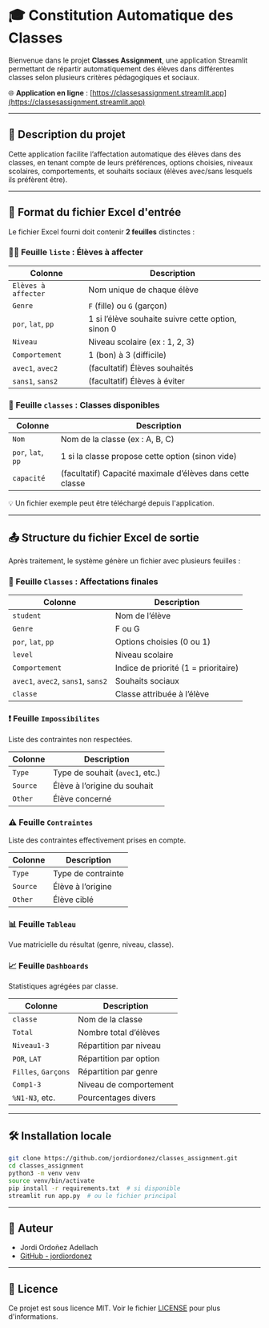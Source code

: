 # 🎓 Constitution Automatique des Classes

Bienvenue dans le projet **Classes Assignment**, une application Streamlit permettant de répartir automatiquement des élèves dans différentes classes selon plusieurs critères pédagogiques et sociaux.

🌐 **Application en ligne** : [https://classesassignment.streamlit.app](https://classesassignment.streamlit.app)

---

## 📝 Description du projet

Cette application facilite l’affectation automatique des élèves dans des classes, en tenant compte de leurs préférences, options choisies, niveaux scolaires, comportements, et souhaits sociaux (élèves avec/sans lesquels ils préfèrent être).

---

## 📄 Format du fichier Excel d'entrée

Le fichier Excel fourni doit contenir **2 feuilles** distinctes :

### 🧑‍🎓 Feuille `liste` : Élèves à affecter

| Colonne           | Description                                                        |
|-------------------|--------------------------------------------------------------------|
| `Elèves à affecter` | Nom unique de chaque élève                                       |
| `Genre`           | `F` (fille) ou `G` (garçon)                                        |
| `por`, `lat`, `pp` | 1 si l’élève souhaite suivre cette option, sinon 0               |
| `Niveau`          | Niveau scolaire (ex : 1, 2, 3)                                     |
| `Comportement`    | 1 (bon) à 3 (difficile)                                            |
| `avec1`, `avec2`  | (facultatif) Élèves souhaités                                     |
| `sans1`, `sans2`  | (facultatif) Élèves à éviter                                      |

### 🏫 Feuille `classes` : Classes disponibles

| Colonne    | Description                                                            |
|------------|------------------------------------------------------------------------|
| `Nom`      | Nom de la classe (ex : A, B, C)                                        |
| `por`, `lat`, `pp` | 1 si la classe propose cette option (sinon vide)            |
| `capacité` | (facultatif) Capacité maximale d’élèves dans cette classe             |

💡 Un fichier exemple peut être téléchargé depuis l'application.

---

## 📤 Structure du fichier Excel de sortie

Après traitement, le système génère un fichier avec plusieurs feuilles :

### 🏫 Feuille `Classes` : Affectations finales
| Colonne        | Description                            |
|----------------|----------------------------------------|
| `student`      | Nom de l’élève                         |
| `Genre`        | F ou G                                 |
| `por`, `lat`, `pp` | Options choisies (0 ou 1)          |
| `level`        | Niveau scolaire                        |
| `Comportement` | Indice de priorité (1 = prioritaire)  |
| `avec1`, `avec2`, `sans1`, `sans2` | Souhaits sociaux    |
| `classe`       | Classe attribuée à l’élève             |

### ❗ Feuille `Impossibilites`
Liste des contraintes non respectées.

| Colonne  | Description                      |
|----------|----------------------------------|
| `Type`   | Type de souhait (`avec1`, etc.)  |
| `Source` | Élève à l’origine du souhait     |
| `Other`  | Élève concerné                   |

### ⚠️ Feuille `Contraintes`
Liste des contraintes effectivement prises en compte.

| Colonne  | Description                      |
|----------|----------------------------------|
| `Type`   | Type de contrainte               |
| `Source` | Élève à l’origine                |
| `Other`  | Élève ciblé                      |

### 📊 Feuille `Tableau`
Vue matricielle du résultat (genre, niveau, classe).

### 📈 Feuille `Dashboards`
Statistiques agrégées par classe.

| Colonne          | Description                        |
|------------------|------------------------------------|
| `classe`         | Nom de la classe                   |
| `Total`          | Nombre total d’élèves              |
| `Niveau1-3`      | Répartition par niveau             |
| `POR`, `LAT`     | Répartition par option             |
| `Filles`, `Garçons` | Répartition par genre          |
| `Comp1-3`        | Niveau de comportement             |
| `%N1-N3`, etc.   | Pourcentages divers                |

---

## 🛠️ Installation locale

```bash
git clone https://github.com/jordiordonez/classes_assignment.git
cd classes_assignment
python3 -m venv venv
source venv/bin/activate
pip install -r requirements.txt  # si disponible
streamlit run app.py  # ou le fichier principal
```

---

## 👤 Auteur

- Jordi Ordoñez Adellach  
- [GitHub - jordiordonez](https://github.com/jordiordonez)

---

## 📄 Licence

Ce projet est sous licence MIT. Voir le fichier [LICENSE](https://github.com/jordiordonez/classes_assignment/LICENCE) pour plus d'informations.

